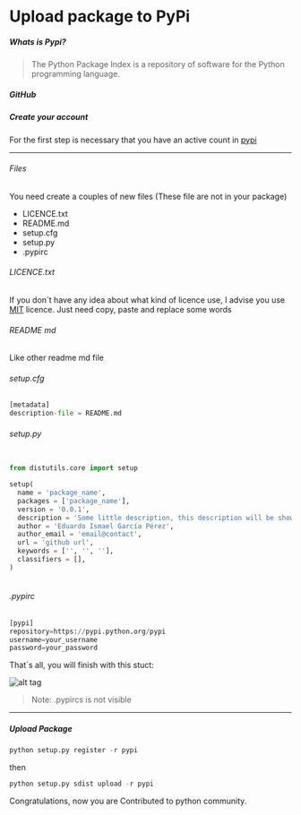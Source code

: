 # Upload package to PyPi

##### Whats is Pypi?
 
  
> The Python Package Index is a repository of software for the Python programming language.

##### GitHub


##### Create your account
For the first step is necessary that you have an active count in [pypi]

---

###### Files
You need create a couples of new files (These file are not in your package) 
    
  - LICENCE.txt
  - README.md
  - setup.cfg
  - setup.py
  - .pypirc
  
   
###### LICENCE.txt
If you don´t have any idea about what kind of licence use, I advise you use [MIT] licence.
Just need copy, paste and replace some words 

###### README md
Like other readme md file

###### setup.cfg

```Python
[metadata]
description-file = README.md
```
###### setup.py

```Python

from distutils.core import setup

setup(
  name = 'package_name',
  packages = ['package_name'],
  version = '0.0.1',
  description = 'Some little description, this description will be showed in the web page',
  author = 'Eduardo Ismael García Pérez',
  author_email = 'email@contact',
  url = 'github url',
  keywords = ['', '', ''],
  classifiers = [],
)
    
```
###### .pypirc

```python
[pypi]
repository=https://pypi.python.org/pypi
username=your_username
password=your_password
```
That`s all, you will finish with this stuct:

![alt tag](http://imgur.com/U9JlyG2.png=10x20)

> Note: .pypircs is not visible
---

##### Upload Package

```python
python setup.py register -r pypi
```

then 

```python
python setup.py sdist upload -r pypi
```

Congratulations, now you are Contributed to python community.

[pypi]: <https://github.com/doorkeeper-gem/doorkeeper>
[MIT]: <http://opensource.org/licenses/MIT>



